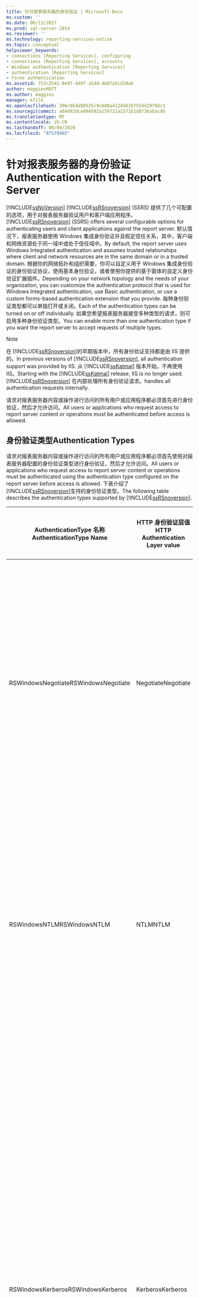 ```yaml
---
title: 针对报表服务器的身份验证 | Microsoft Docs
ms.custom: ''
ms.date: 06/13/2017
ms.prod: sql-server-2014
ms.reviewer: ''
ms.technology: reporting-services-native
ms.topic: conceptual
helpviewer_keywords:
- connections [Reporting Services], configuring
- connections [Reporting Services], accounts
- Windows authentication [Reporting Services]
- authentication [Reporting Services]
- Forms authentication
ms.assetid: 753c2542-0e97-4d8f-a5dd-4b07a5cd10ab
author: maggiesMSFT
ms.author: maggies
manager: kfile
ms.openlocfilehash: 396c9b4d80525c9c688a41245618755442979dc3
ms.sourcegitcommit: ad4d92dce894592a259721a1571b1d8736abacdb
ms.translationtype: MT
ms.contentlocale: zh-CN
ms.lasthandoff: 08/04/2020
ms.locfileid: "87579465"
---
```

# <a name="authentication-with-the-report-server"></a><span data-ttu-id="85847-102">针对报表服务器的身份验证</span><span class="sxs-lookup"><span data-stu-id="85847-102">Authentication with the Report Server</span></span>
  [!INCLUDE[ssNoVersion](../../includes/ssnoversion-md.md)] <span data-ttu-id="85847-103">[!INCLUDE[ssRSnoversion](../../includes/ssrsnoversion-md.md)] (SSRS) 提供了几个可配置的选项，用于对报表服务器验证用户和客户端应用程序。</span><span class="sxs-lookup"><span data-stu-id="85847-103">[!INCLUDE[ssRSnoversion](../../includes/ssrsnoversion-md.md)] (SSRS) offers several configurable options for authenticating users and client applications against the report server.</span></span> <span data-ttu-id="85847-104">默认情况下，报表服务器使用 Windows 集成身份验证并且假定信任关系，其中，客户端和网络资源处于同一域中或处于信任域中。</span><span class="sxs-lookup"><span data-stu-id="85847-104">By default, the report server uses Windows Integrated authentication and assumes trusted relationships where client and network resources are in the same domain or in a trusted domain.</span></span> <span data-ttu-id="85847-105">根据你的网络拓扑和组织需要，你可以自定义用于 Windows 集成身份验证的身份验证协议，使用基本身份验证，或者使用你提供的基于窗体的自定义身份验证扩展插件。</span><span class="sxs-lookup"><span data-stu-id="85847-105">Depending on your network topology and the needs of your organization, you can customize the authentication protocol that is used for Windows Integrated authentication, use Basic authentication, or use a custom forms-based authentication extension that you provide.</span></span> <span data-ttu-id="85847-106">每种身份验证类型都可以单独打开或关闭。</span><span class="sxs-lookup"><span data-stu-id="85847-106">Each of the authentication types can be turned on or off individually.</span></span> <span data-ttu-id="85847-107">如果您希望报表服务器接受多种类型的请求，则可启用多种身份验证类型。</span><span class="sxs-lookup"><span data-stu-id="85847-107">You can enable more than one authentication type if you want the report server to accept requests of multiple types.</span></span>  
  
> [!NOTE]  
>  <span data-ttu-id="85847-108">在 [!INCLUDE[ssRSnoversion](../../includes/ssrsnoversion-md.md)]的早期版本中，所有身份验证支持都是由 IIS 提供的。</span><span class="sxs-lookup"><span data-stu-id="85847-108">In previous versions of [!INCLUDE[ssRSnoversion](../../includes/ssrsnoversion-md.md)], all authentication support was provided by IIS.</span></span> <span data-ttu-id="85847-109">从 [!INCLUDE[ssKatmai](../../includes/sskatmai-md.md)] 版本开始，不再使用 IIS。</span><span class="sxs-lookup"><span data-stu-id="85847-109">Starting with the [!INCLUDE[ssKatmai](../../includes/sskatmai-md.md)] release, IIS is no longer used.</span></span> [!INCLUDE[ssRSnoversion](../../includes/ssrsnoversion-md.md)] <span data-ttu-id="85847-110">在内部处理所有身份验证请求。</span><span class="sxs-lookup"><span data-stu-id="85847-110">handles all authentication requests internally.</span></span>  
  
 <span data-ttu-id="85847-111">请求对报表服务器内容或操作进行访问的所有用户或应用程序都必须首先进行身份验证，然后才允许访问。</span><span class="sxs-lookup"><span data-stu-id="85847-111">All users or applications who request access to report server content or operations must be authenticated before access is allowed.</span></span>  
  
## <a name="authentication-types"></a><span data-ttu-id="85847-112">身份验证类型</span><span class="sxs-lookup"><span data-stu-id="85847-112">Authentication Types</span></span>  
 <span data-ttu-id="85847-113">请求对报表服务器内容或操作进行访问的所有用户或应用程序都必须首先使用对报表服务器配置的身份验证类型进行身份验证，然后才允许访问。</span><span class="sxs-lookup"><span data-stu-id="85847-113">All users or applications who request access to report server content or operations must be authenticated using the authentication type configured on the report server before access is allowed.</span></span> <span data-ttu-id="85847-114">下表介绍了 [!INCLUDE[ssRSnoversion](../../includes/ssrsnoversion-md.md)]支持的身份验证类型。</span><span class="sxs-lookup"><span data-stu-id="85847-114">The following table describes the authentication types supported by [!INCLUDE[ssRSnoversion](../../includes/ssrsnoversion-md.md)].</span></span>  
  
|<span data-ttu-id="85847-115">AuthenticationType 名称</span><span class="sxs-lookup"><span data-stu-id="85847-115">AuthenticationType Name</span></span>|<span data-ttu-id="85847-116">HTTP 身份验证层值</span><span class="sxs-lookup"><span data-stu-id="85847-116">HTTP Authentication Layer value</span></span>|<span data-ttu-id="85847-117">默认情况下是否使用</span><span class="sxs-lookup"><span data-stu-id="85847-117">Used by default</span></span>|<span data-ttu-id="85847-118">说明</span><span class="sxs-lookup"><span data-stu-id="85847-118">Description</span></span>|  
|-----------------------------|-------------------------------------|---------------------|-----------------|  
|<span data-ttu-id="85847-119">RSWindowsNegotiate</span><span class="sxs-lookup"><span data-stu-id="85847-119">RSWindowsNegotiate</span></span>|<span data-ttu-id="85847-120">Negotiate</span><span class="sxs-lookup"><span data-stu-id="85847-120">Negotiate</span></span>|<span data-ttu-id="85847-121">是</span><span class="sxs-lookup"><span data-stu-id="85847-121">Yes</span></span>|<span data-ttu-id="85847-122">尝试首先将 Kerberos 用于 Windows 集成的身份验证，但是如果 Active Directory 无法将客户端请求的票证授予报表服务器，则回退到 NTLM。</span><span class="sxs-lookup"><span data-stu-id="85847-122">Attempts to use Kerberos for Windows Integrated authentication first, but falls back to NTLM if Active Directory cannot grant a ticket for the client request to the report server.</span></span> <span data-ttu-id="85847-123">仅当票证不可用时，Negotiate 才会回退到 NTLM。</span><span class="sxs-lookup"><span data-stu-id="85847-123">Negotiate will only fall back to NTLM if the ticket is not available.</span></span> <span data-ttu-id="85847-124">如果第一次尝试导致出错而不是缺少票证，则报表服务器不会进行再次尝试。</span><span class="sxs-lookup"><span data-stu-id="85847-124">If the first attempt results in an error rather than a missing ticket, the report server does not make a second attempt.</span></span>|  
|<span data-ttu-id="85847-125">RSWindowsNTLM</span><span class="sxs-lookup"><span data-stu-id="85847-125">RSWindowsNTLM</span></span>|<span data-ttu-id="85847-126">NTLM</span><span class="sxs-lookup"><span data-stu-id="85847-126">NTLM</span></span>|<span data-ttu-id="85847-127">是</span><span class="sxs-lookup"><span data-stu-id="85847-127">Yes</span></span>|<span data-ttu-id="85847-128">将 NTLM 用于 Windows 集成的身份验证。</span><span class="sxs-lookup"><span data-stu-id="85847-128">Uses NTLM for Windows Integrated authentication.</span></span><br /><br /> <span data-ttu-id="85847-129">将不会在其他请求中对凭据进行委托或模拟。</span><span class="sxs-lookup"><span data-stu-id="85847-129">The credentials will not be delegated or impersonated on other requests.</span></span> <span data-ttu-id="85847-130">后续请求将遵循新的质询响应顺序。</span><span class="sxs-lookup"><span data-stu-id="85847-130">Subsequent requests will follow a new challenge-response sequence.</span></span> <span data-ttu-id="85847-131">根据网络安全设置的不同，系统可能提醒用户输入凭据，或者会以透明方式处理身份验证请求。</span><span class="sxs-lookup"><span data-stu-id="85847-131">Depending on network security settings, a user might be prompted for credentials or the authentication request will be handled transparently.</span></span>|  
|<span data-ttu-id="85847-132">RSWindowsKerberos</span><span class="sxs-lookup"><span data-stu-id="85847-132">RSWindowsKerberos</span></span>|<span data-ttu-id="85847-133">Kerberos</span><span class="sxs-lookup"><span data-stu-id="85847-133">Kerberos</span></span>|<span data-ttu-id="85847-134">否</span><span class="sxs-lookup"><span data-stu-id="85847-134">No</span></span>|<span data-ttu-id="85847-135">将 Kerberos 用于 Windows 集成的身份验证。</span><span class="sxs-lookup"><span data-stu-id="85847-135">Uses Kerberos for Windows Integrated authentication.</span></span> <span data-ttu-id="85847-136">您必须通过为您的服务帐户设置服务主体名称 (SPN) 来配置 Kerberos，这要求域管理员权限。</span><span class="sxs-lookup"><span data-stu-id="85847-136">You must configure Kerberos by setting up setup service principle names (SPNs) for your service accounts, which requires domain administrator privileges.</span></span> <span data-ttu-id="85847-137">如果使用 Kerberos 来设置标识委托，则还可在为报表提供数据的外部数据源的其他连接中使用请求报表的用户的令牌。</span><span class="sxs-lookup"><span data-stu-id="85847-137">If you set up identity delegation with Kerberos, the token of the user who is requesting a report can also be used on an additional connection to the external data sources that provide data to reports.</span></span><br /><br /> <span data-ttu-id="85847-138">在指定 RSWindowsKerberos 之前，请确保您所使用的浏览器类型确实支持该值。</span><span class="sxs-lookup"><span data-stu-id="85847-138">Before you specify RSWindowsKerberos, be sure that the browser type you are using actually supports it.</span></span> <span data-ttu-id="85847-139">如果您使用的是 Internet Explorer，则 Kerberos 身份验证只能通过 Negotiate 进行支持。</span><span class="sxs-lookup"><span data-stu-id="85847-139">If you are using Internet Explorer, Kerberos authentication is only supported through Negotiate.</span></span> <span data-ttu-id="85847-140">Internet Explorer 将不表述直接指定 Kerberos 的身份验证请求。</span><span class="sxs-lookup"><span data-stu-id="85847-140">Internet Explorer will not formulate an authentication request that specifies Kerberos directly.</span></span>|  
|<span data-ttu-id="85847-141">RSWindowsBasic</span><span class="sxs-lookup"><span data-stu-id="85847-141">RSWindowsBasic</span></span>|<span data-ttu-id="85847-142">基本</span><span class="sxs-lookup"><span data-stu-id="85847-142">Basic</span></span>|<span data-ttu-id="85847-143">否</span><span class="sxs-lookup"><span data-stu-id="85847-143">No</span></span>|<span data-ttu-id="85847-144">基本身份验证是在 HTTP 协议中定义的，并只能用于对向报表服务器发出的 HTTP 请求进行身份验证。</span><span class="sxs-lookup"><span data-stu-id="85847-144">Basic authentication is defined in the HTTP protocol and can only be used to authenticate HTTP requests to the report server.</span></span><br /><br /> <span data-ttu-id="85847-145">凭据以 base64 编码形式在 HTTP 请求中传递。</span><span class="sxs-lookup"><span data-stu-id="85847-145">Credentials are passed in the HTTP request in base64 encoding.</span></span> <span data-ttu-id="85847-146">如果您使用基本身份验证，则在通过网络发送用户帐户信息之前，请使用安全套接字层 (SSL) 对其进行加密。</span><span class="sxs-lookup"><span data-stu-id="85847-146">If you use Basic authentication, use Secure Sockets Layer (SSL) to encrypt user account information before it is sent across the network.</span></span> <span data-ttu-id="85847-147">SSL 提供一个加密通道，可借助此通道通过 HTTP TCP/IP 连接将连接请求从客户端发送到报表服务器。</span><span class="sxs-lookup"><span data-stu-id="85847-147">SSL provides an encrypted channel for sending a connection request from the client to the report server over an HTTP TCP/IP connection.</span></span> <span data-ttu-id="85847-148">有关详细信息，请参阅 [TechNet 网站中的](https://go.microsoft.com/fwlink/?LinkId=71123) Using SSL to Encrypt Confidential Data [!INCLUDE[msCoName](../../includes/msconame-md.md)] （使用 SSL 加密机密数据）。</span><span class="sxs-lookup"><span data-stu-id="85847-148">For more information, see [Using SSL to Encrypt Confidential Data](https://go.microsoft.com/fwlink/?LinkId=71123) on the [!INCLUDE[msCoName](../../includes/msconame-md.md)] TechNet Web site.</span></span>|  
|<span data-ttu-id="85847-149">自定义</span><span class="sxs-lookup"><span data-stu-id="85847-149">Custom</span></span>|<span data-ttu-id="85847-150">(Anonymous)</span><span class="sxs-lookup"><span data-stu-id="85847-150">(Anonymous)</span></span>|<span data-ttu-id="85847-151">否</span><span class="sxs-lookup"><span data-stu-id="85847-151">No</span></span>|<span data-ttu-id="85847-152">匿名身份验证将指示报表服务器忽略 HTTP 请求中的身份验证标头。</span><span class="sxs-lookup"><span data-stu-id="85847-152">Anonymous authentication directs the report server to ignore authentication header in an HTTP request.</span></span> <span data-ttu-id="85847-153">报表服务器接受所有请求，但不接受您所提供用来对用户进行身份验证的自定义 [!INCLUDE[vstecasp](../../includes/vstecasp-md.md)] 窗体身份验证的调用请求。</span><span class="sxs-lookup"><span data-stu-id="85847-153">The report server accepts all requests, but call on a custom [!INCLUDE[vstecasp](../../includes/vstecasp-md.md)] Forms authentication that you provide to authenticate the user.</span></span><br /><br /> <span data-ttu-id="85847-154">仅当要在报表服务器上部署处理所有身份验证请求的自定义身份验证模块时，才指定 `Custom`。</span><span class="sxs-lookup"><span data-stu-id="85847-154">Specify `Custom` only if you are deploying a custom authentication module that handles all authentication requests on the report server.</span></span> <span data-ttu-id="85847-155">不能将 Custom 身份验证类型与默认的 Windows 身份验证扩展插件一起使用。</span><span class="sxs-lookup"><span data-stu-id="85847-155">You cannot use the Custom authentication type with the default Windows Authentication extension.</span></span>|  
  
## <a name="unsupported-authentication-methods"></a><span data-ttu-id="85847-156">不支持的身份验证方法</span><span class="sxs-lookup"><span data-stu-id="85847-156">Unsupported Authentication Methods</span></span>  
 <span data-ttu-id="85847-157">不支持下列身份验证方法和请求。</span><span class="sxs-lookup"><span data-stu-id="85847-157">The following authentication methods and requests are not supported.</span></span>  
  
|<span data-ttu-id="85847-158">身份验证方法</span><span class="sxs-lookup"><span data-stu-id="85847-158">Authentication method</span></span>|<span data-ttu-id="85847-159">说明</span><span class="sxs-lookup"><span data-stu-id="85847-159">Explanation</span></span>|  
|---------------------------|-----------------|  
|<span data-ttu-id="85847-160">匿名</span><span class="sxs-lookup"><span data-stu-id="85847-160">Anonymous</span></span>|<span data-ttu-id="85847-161">报表服务器将不接受来自匿名用户的未经身份验证的请求，但包含自定义身份验证扩展插件的那些部署除外。</span><span class="sxs-lookup"><span data-stu-id="85847-161">The report server will not accept unauthenticated requests from an anonymous user, except for those deployments that include a custom authentication extension.</span></span><br /><br /> <span data-ttu-id="85847-162">如果对配置为使用基本身份验证的报表服务器启用报表生成器访问，则报表生成器将接受未经身份验证的请求。</span><span class="sxs-lookup"><span data-stu-id="85847-162">Report Builder will accept unauthenticated requests if you enable Report Builder access on a report server that is configured for Basic authentication.</span></span><br /><br /> <span data-ttu-id="85847-163">对于所有其他情况，在匿名请求到达 [!INCLUDE[vstecasp](../../includes/vstecasp-md.md)]前将拒绝该请求，同时生成 HTTP 状态 401 拒绝访问错误。</span><span class="sxs-lookup"><span data-stu-id="85847-163">For all other cases, anonymous requests are rejected with an HTTP Status 401 Access Denied error before the request reaches [!INCLUDE[vstecasp](../../includes/vstecasp-md.md)].</span></span> <span data-ttu-id="85847-164">客户端收到 401 拒绝访问错误后必须使用有效的身份验证类型重新表述该请求。</span><span class="sxs-lookup"><span data-stu-id="85847-164">Clients receiving 401 Access Denied must reformulate the request with a valid authentication type.</span></span>|  
|<span data-ttu-id="85847-165">单一登录技术 (SSO)</span><span class="sxs-lookup"><span data-stu-id="85847-165">Single sign-on technologies (SSO)</span></span>|<span data-ttu-id="85847-166">在 [!INCLUDE[ssRSnoversion](../../includes/ssrsnoversion-md.md)]中不提供对单一登录技术的本机支持。</span><span class="sxs-lookup"><span data-stu-id="85847-166">There is no native support for single sign-on technologies in [!INCLUDE[ssRSnoversion](../../includes/ssrsnoversion-md.md)].</span></span> <span data-ttu-id="85847-167">如果希望使用单一登录技术，则必须创建自定义身份验证扩展插件。</span><span class="sxs-lookup"><span data-stu-id="85847-167">If you want to use a single sign-on technology, you must create a custom authentication extension.</span></span><br /><br /> <span data-ttu-id="85847-168">报表服务器宿主环境不支持 ISAPI 筛选器。</span><span class="sxs-lookup"><span data-stu-id="85847-168">The report server hosting environment does not support ISAPI filters.</span></span> <span data-ttu-id="85847-169">如果您使用的 SSO 技术以 ISAPI 筛选器形式实现，请考虑使用 RSASecueID 或 RADIUS 协议的 ISA Server 内置支持。</span><span class="sxs-lookup"><span data-stu-id="85847-169">If the SSO technology you are using is implemented as an ISAPI filter, consider using the ISA Server built-in support for RSASecueID or the RADIUS protocol.</span></span> <span data-ttu-id="85847-170">另外，还可以创建 ISA Server ISAPI 或 RS 的 HTTPModule，但是建议您直接使用 ISA Server。</span><span class="sxs-lookup"><span data-stu-id="85847-170">Otherwise, you can create an ISA Server ISAPI or an HTTPModule for RS, but it is recommended you use ISA Server directly.</span></span>|  
|<span data-ttu-id="85847-171">Passport</span><span class="sxs-lookup"><span data-stu-id="85847-171">Passport</span></span>|<span data-ttu-id="85847-172">[!INCLUDE[ssCurrent](../../includes/sscurrent-md.md)]不支持。</span><span class="sxs-lookup"><span data-stu-id="85847-172">Not supported in [!INCLUDE[ssCurrent](../../includes/sscurrent-md.md)].</span></span>|  
|<span data-ttu-id="85847-173">摘要</span><span class="sxs-lookup"><span data-stu-id="85847-173">Digest</span></span>|<span data-ttu-id="85847-174">[!INCLUDE[ssCurrent](../../includes/sscurrent-md.md)]不支持。</span><span class="sxs-lookup"><span data-stu-id="85847-174">Not supported in [!INCLUDE[ssCurrent](../../includes/sscurrent-md.md)].</span></span>|  
  
## <a name="configuration-of-authentication-settings"></a><span data-ttu-id="85847-175">身份验证设置的配置</span><span class="sxs-lookup"><span data-stu-id="85847-175">Configuration of Authentication Settings</span></span>  
 <span data-ttu-id="85847-176">保留报表服务器 URL 后，身份验证设置将配置为使用默认的安全设置。</span><span class="sxs-lookup"><span data-stu-id="85847-176">Authentication settings are configured for default security when the report server URL is reserved.</span></span> <span data-ttu-id="85847-177">如果错误地修改了这些设置，则报表服务器将返回 HTTP 401 拒绝访问错误，该错误针对无法通过身份验证的 HTTP 请求。</span><span class="sxs-lookup"><span data-stu-id="85847-177">If you modify these settings incorrectly, the report server will return HTTP 401 Access Denied errors for HTTP requests that cannot be authenticated.</span></span> <span data-ttu-id="85847-178">选择身份验证类型要求您已了解在网络中是如何支持 Windows 身份验证。</span><span class="sxs-lookup"><span data-stu-id="85847-178">Choosing an authentication type requires that you already know how Windows Authentication is supported in your network.</span></span> <span data-ttu-id="85847-179">必须指定至少一种身份验证类型。</span><span class="sxs-lookup"><span data-stu-id="85847-179">At least one authentication type must be specified.</span></span> <span data-ttu-id="85847-180">可为 RSWindows 指定多种身份验证类型。</span><span class="sxs-lookup"><span data-stu-id="85847-180">Multiple authentication types can be specified for RSWindows.</span></span> <span data-ttu-id="85847-181"> (为、、、和 RSWindowsNegotiate) 的 RSWindows 身份验证类型 `RSWindowsBasic` `RSWindowsNTLM` `RSWindowsKerberos` 与自定义互斥。 **RSWindowsNegotiate**</span><span class="sxs-lookup"><span data-stu-id="85847-181">RSWindows authentication types (that is, `RSWindowsBasic`, `RSWindowsNTLM`, `RSWindowsKerberos`, and **RSWindowsNegotiate**) are mutually exclusive with Custom.</span></span>  
  
> [!IMPORTANT]  
>  <span data-ttu-id="85847-182">Reporting Services 不验证您指定的设置以确定它们对于您的计算环境来说是否正确。</span><span class="sxs-lookup"><span data-stu-id="85847-182">Reporting Services does not validate the settings you specify to determine whether they are correct for your computing environment.</span></span> <span data-ttu-id="85847-183">有可能默认安全设置将对您的安装无效，也有可能将指定对安全基础结构无效的配置设置。</span><span class="sxs-lookup"><span data-stu-id="85847-183">It is possible that default security will not work for your installation, or that you will specify configuration settings that are not valid for your security infrastructure.</span></span> <span data-ttu-id="85847-184">因此，使报表服务器部署在较大的单位中可用之前，先在受控的测试环境中仔细测试该报表服务器部署非常重要。</span><span class="sxs-lookup"><span data-stu-id="85847-184">For this reason, it is important that you carefully test your report server deployment in controlled test environment before making it available to your larger organization.</span></span>  
  
 <span data-ttu-id="85847-185">报表服务器 Web 服务和报表管理器始终使用相同的身份验证类型。</span><span class="sxs-lookup"><span data-stu-id="85847-185">The Report Server Web service and Report Manager always use the same authentication type.</span></span> <span data-ttu-id="85847-186">不能为报表服务器服务的各功能区配置不同的身份验证类型。</span><span class="sxs-lookup"><span data-stu-id="85847-186">You cannot configure different authentication types for the feature areas of the Report Server service.</span></span> <span data-ttu-id="85847-187">如果您具有扩展部署，请确保在部署的所有节点上重复所有更改。</span><span class="sxs-lookup"><span data-stu-id="85847-187">If you have a scale-out deployment, be sure to duplicate all of your changes on all nodes in the deployment.</span></span> <span data-ttu-id="85847-188">不能将同一扩展中的不同节点配置为使用不同的身份验证类型。</span><span class="sxs-lookup"><span data-stu-id="85847-188">You cannot configure different nodes in the same scale-out to use different authentication types.</span></span>  
  
 <span data-ttu-id="85847-189">后台处理不接受来自最终用户的请求，但是会对所有请求进行身份验证以发现无人参与的执行。</span><span class="sxs-lookup"><span data-stu-id="85847-189">Background processing does not accept requests from end-users, however it does authenticate all requests for unattended execution purposes.</span></span> <span data-ttu-id="85847-190">后台处理始终使用 Windows 身份验证，并使用报表服务器服务或无人参与的执行帐户（如果已配置）对请求进行身份验证。</span><span class="sxs-lookup"><span data-stu-id="85847-190">It always uses Windows Authentication and it authenticates requests using the Report Server service or the unattended execution account if it is configured.</span></span>  
  
## <a name="in-this-section"></a><span data-ttu-id="85847-191">本节内容</span><span class="sxs-lookup"><span data-stu-id="85847-191">In This Section</span></span>  
  
-   [<span data-ttu-id="85847-192">在报表服务器上配置 Windows 身份验证</span><span class="sxs-lookup"><span data-stu-id="85847-192">Configure Windows Authentication on the Report Server</span></span>](configure-windows-authentication-on-the-report-server.md)  
  
-   [<span data-ttu-id="85847-193">在报表服务器上配置基本身份验证</span><span class="sxs-lookup"><span data-stu-id="85847-193">Configure Basic Authentication on the Report Server</span></span>](configure-basic-authentication-on-the-report-server.md)  
  
-   [<span data-ttu-id="85847-194">在报表服务器上配置自定义身份验证或窗体身份验证</span><span class="sxs-lookup"><span data-stu-id="85847-194">Configure Custom or Forms Authentication on the Report Server</span></span>](configure-custom-or-forms-authentication-on-the-report-server.md)  
  
## <a name="related-tasks"></a><span data-ttu-id="85847-195">Related Tasks</span><span class="sxs-lookup"><span data-stu-id="85847-195">Related Tasks</span></span>  
  
|<span data-ttu-id="85847-196">任务说明</span><span class="sxs-lookup"><span data-stu-id="85847-196">Task Descriptions</span></span>|<span data-ttu-id="85847-197">链接</span><span class="sxs-lookup"><span data-stu-id="85847-197">Links</span></span>|  
|-----------------------|-----------|  
|<span data-ttu-id="85847-198">配置 Windows 集成身份验证类型。</span><span class="sxs-lookup"><span data-stu-id="85847-198">Configure the Windows Integrated authentication type.</span></span>|[<span data-ttu-id="85847-199">在报表服务器上配置 Windows 身份验证</span><span class="sxs-lookup"><span data-stu-id="85847-199">Configure Windows Authentication on the Report Server</span></span>](configure-windows-authentication-on-the-report-server.md)|  
|<span data-ttu-id="85847-200">配置基本身份验证类型。</span><span class="sxs-lookup"><span data-stu-id="85847-200">Configure the Basic authentication type.</span></span>|[<span data-ttu-id="85847-201">在报表服务器上配置基本身份验证</span><span class="sxs-lookup"><span data-stu-id="85847-201">Configure Basic Authentication on the Report Server</span></span>](configure-basic-authentication-on-the-report-server.md)|  
|<span data-ttu-id="85847-202">配置窗体身份验证或自定义身份验证类型。</span><span class="sxs-lookup"><span data-stu-id="85847-202">Configure forms authentication or otherwise a Custom authentication type.</span></span>|[<span data-ttu-id="85847-203">在报表服务器上配置自定义身份验证或窗体身份验证</span><span class="sxs-lookup"><span data-stu-id="85847-203">Configure Custom or Forms Authentication on the Report Server</span></span>](configure-custom-or-forms-authentication-on-the-report-server.md)|  
|<span data-ttu-id="85847-204">启用报表管理器来处理自定义的身份验证方案。</span><span class="sxs-lookup"><span data-stu-id="85847-204">Enable the report manager to handle the custom authentication scenario.</span></span>|[<span data-ttu-id="85847-205">配置报表管理器以便传递自定义身份验证 Cookie</span><span class="sxs-lookup"><span data-stu-id="85847-205">Configure Report Manager to Pass Custom Authentication Cookies</span></span>](configure-the-web-portal-to-pass-custom-authentication-cookies.md)|  
  
## <a name="see-also"></a><span data-ttu-id="85847-206">另请参阅</span><span class="sxs-lookup"><span data-stu-id="85847-206">See Also</span></span>  
 <span data-ttu-id="85847-207">[授予对本机模式报表服务器的权限](granting-permissions-on-a-native-mode-report-server.md) </span><span class="sxs-lookup"><span data-stu-id="85847-207">[Granting Permissions on a Native Mode Report Server](granting-permissions-on-a-native-mode-report-server.md) </span></span>  
 <span data-ttu-id="85847-208">[Rsreportserver.config 配置文件](../report-server/rsreportserver-config-configuration-file.md) </span><span class="sxs-lookup"><span data-stu-id="85847-208">[RSReportServer Configuration File](../report-server/rsreportserver-config-configuration-file.md) </span></span>  
 <span data-ttu-id="85847-209"> (create-and-manage-role-assignments.md) </span><span class="sxs-lookup"><span data-stu-id="85847-209">(create-and-manage-role-assignments.md)</span></span>   
 [<span data-ttu-id="85847-210">为报表数据源指定凭据和连接信息</span><span class="sxs-lookup"><span data-stu-id="85847-210">Specify Credential and Connection Information for Report Data Sources</span></span>](../report-data/specify-credential-and-connection-information-for-report-data-sources.md)  
 <span data-ttu-id="85847-211">[实现安全扩展插件](../extensions/security-extension/implementing-a-security-extension.md) </span><span class="sxs-lookup"><span data-stu-id="85847-211">[Implementing a Security Extension](../extensions/security-extension/implementing-a-security-extension.md) </span></span>  
 <span data-ttu-id="85847-212">[在本机模式报表服务器上配置 SSL 连接](configure-ssl-connections-on-a-native-mode-report-server.md) </span><span class="sxs-lookup"><span data-stu-id="85847-212">[Configure SSL Connections on a Native Mode Report Server](configure-ssl-connections-on-a-native-mode-report-server.md) </span></span>  
 <span data-ttu-id="85847-213">[配置报表生成器访问](../report-server/configure-report-builder-access.md) </span><span class="sxs-lookup"><span data-stu-id="85847-213">[Configure Report Builder Access](../report-server/configure-report-builder-access.md) </span></span>  
 <span data-ttu-id="85847-214">[安全扩展插件概述](../extensions/security-extension/security-extensions-overview.md) </span><span class="sxs-lookup"><span data-stu-id="85847-214">[Security Extensions Overview](../extensions/security-extension/security-extensions-overview.md) </span></span>  
 <span data-ttu-id="85847-215">[Reporting Services 中的身份验证](../extensions/security-extension/authentication-in-reporting-services.md) </span><span class="sxs-lookup"><span data-stu-id="85847-215">[Authentication in Reporting Services](../extensions/security-extension/authentication-in-reporting-services.md) </span></span>  
 [<span data-ttu-id="85847-216">Reporting Services 中的授权</span><span class="sxs-lookup"><span data-stu-id="85847-216">Authorization in Reporting Services</span></span>](../extensions/security-extension/authorization-in-reporting-services.md)  
  
  
